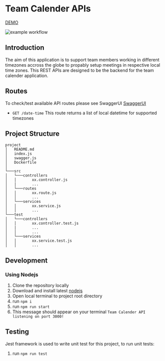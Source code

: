 # Team Calender APIs

[DEMO](https://team-calender-backend.herokuapp.com/api-docs/)

![example workflow](https://github.com/tamerfahmy/team-calender-backend/actions/workflows/main.yml/badge.svg)

## Introduction
The aim of this application is to support team members working in different timezones accross the globe to propably setup meetings in respective local time zones. This REST APIs are designed to be the backend for the team calender application.

## Routes
To check/test available API routes please see SwaggerUI [SwaggerUI](http://localhost:3000/api-docs)
- `GET /date-time` This route returns a list of local datetime for supported timezones

## Project Structure
```
project
│   README.md
│   index.js
│   swagger.js
│   Dockerfile 
│
└───src
│   └───controllers
│   │       xx.controller.js
│   |       ...
│   └───routes
│   │       xx.route.js
│   │       ...
│   └───services
│   │       xx.service.js
│   │       ...
└───test
│   └───controllers
│   │       xx.controller.test.js
│   |       ...
│   │       ...
│   └───services
│   │       xx.service.test.js
│   │       ...
```

## Development
### Using Nodejs
1. Clone the repository locally
2. Download and install latest [nodejs](https://nodejs.org/en/download/)
3. Open local terminal to project root directory
4. run `npm i`
5. run `npm run start`
6. This message should appear on your terminal `Team Calender API listening on port 3000!`

## Testing
Jest framework is used to write unit test for this project, to run unit tests:
1. run `npm run test`
